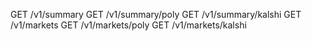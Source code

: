 GET /v1/summary
GET /v1/summary/poly
GET /v1/summary/kalshi
GET /v1/markets
GET /v1/markets/poly
GET /v1/markets/kalshi
